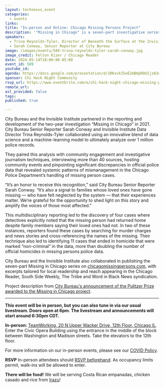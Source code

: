 ```yaml
---
layout: technexus_event
categories:
  - events
links: 
title: "In-person and Online: Chicago Missing Persons Project"
description: '"Missing in Chicago" is a seven-part investigative series that reveals how Chicago police have routinely violated state law and police procedure, delaying and mishandling missing person cases. The report revealed a racial bias that disproportionately impacts Black women and girls, and how poor police data is making the problem harder to solve.'
speakers:
  - Trina Reynolds-Tyler, Director of Beneath the Surface at the Invisible Institute
  - Sarah Conway, Senior Reporter at City Bureau
image: /images/events/589-trina-reynolds-tyler-sarah-conway.jpg
image_credit: Felton Kizer / Chicago Reader
date: 2024-05-14T18:00:00-05:00
event_id: 589
youtube_id: 
agenda: https://docs.google.com/presentation/d/1RKxvkI5eE2mBHpROUIjs83Aeh9-DnUATEUSDPDuCADc/edit#slide=id.g121c7120608_0_0
sponsor: Chi Hack Night Community
rsvp_url: https://www.eventbrite.com/e/chi-hack-night-chicago-missing-persons-project-tickets-892348086147
remote_url: 
asl_provided: false
tags:
published: true

---
```


City Bureau and the Invisible Institute partnered in the reporting and development of the two-year investigation “Missing in Chicago” in 2021. City Bureau Senior Reporter Sarah Conway and Invisible Institute Data Director Trina Reynolds-Tyler collaborated using an innovative blend of data science and a machine-learning model to ultimately analyze over 1 million police records. 

They paired this analysis with community engagement and investigative journalism techniques, interviewing more than 40 sources, hosting community events and pinpointing significant discrepancies in official police data that revealed systemic patterns of mismanagement in the Chicago Police Department’s handling of missing person cases. 

“It’s an honor to receive this recognition,” said City Bureau Senior Reporter Sarah Conway. “It’s also a signal to families whose loved ones have gone missing — who have felt neglected by the system — that their experiences matter. We’re grateful for the opportunity to shed light on this story and amplify the voices of those most affected.”

This multidisciplinary reporting led to the discovery of four cases where detectives explicitly noted that the missing person had returned home despite family members saying their loved ones had not. In two of these instances, reporters found these cases by searching for murder charges and news stories and cross-referencing the names of the missing. Their technique also led to identifying 11 cases that ended in homicide that were marked “non-criminal” in the data, more than doubling the number of official homicides in missing persons police data. 

City Bureau and the Invisible Institute also collaborated in publishing the seven-part Missing in Chicago series on [chicagomissingpersons.com](https://chicagomissingpersons.com/), with excerpts tailored for local readership and reach appearing in the Chicago Reader, South Side Weekly, The Triibe and Word in Black News syndication.

Project description from [City Bureau's announcement of the Pulitzer Prize awarded to the Missing in Chicago project](https://www.citybureau.org/notebook/city-bureau-and-invisible-institute-win-2024-pulitzer-prize-in-local-reporting).

---

**This event will be in person, but you can also tune in via our usual livestream. Doors open at 6pm. The livestream and announcements will start around 6:30pm CDT.**

**In-person:** <a href='https://www.google.com/maps/place/TechNexus+Venture+Collaborative/@41.8835673,-87.6394085,17z/data=!3m1!4b1!4m5!3m4!1s0x880e2d5be57f04c5:0xa87e47e177660090!8m2!3d41.8835673!4d-87.6372198'>TeamWorking, 20 N Upper Wacker Drive, 12th Floor, Chicago IL</a>. Enter the Civic Opera Building using the entrance in the middle of the block between Washington and Madison streets. Take the elevators to the 12th floor.

For more information on our in-person events, please see our [COVID Policy](/blog/2022/09/09/our-covid-19-policy.html). 

**RSVP** In-person attendees should [RSVP beforehand]({{page.rsvp_url}}). As occupancy limits permit, walk-ins will be allowed to enter.

**There will be food!** We will be serving Costa Rican empanadas, chicken casado and rice from [Irazu](https://www.irazuchicago.com/)!
